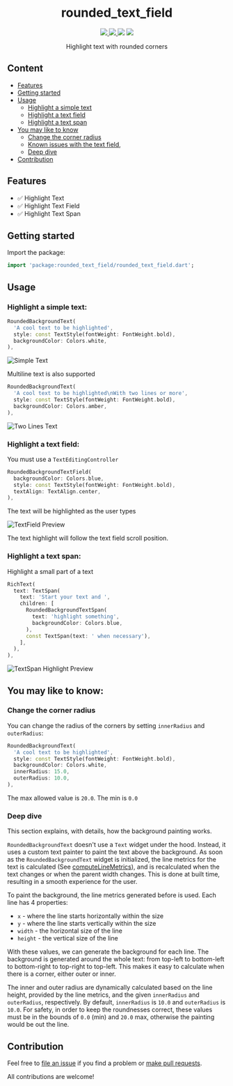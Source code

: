 <div>
  <h1 align="center">rounded_text_field</h1>
  <p align="center" >
    <a title="Discord" href="https://discord.gg/674gpDQUVq">
      <img src="https://img.shields.io/discord/809528329337962516?label=discord&logo=discord" />
    </a>
    <a title="Pub" href="https://pub.dartlang.org/packages/rounded_text_field" >
      <img src="https://img.shields.io/pub/v/rounded_text_field.svg?style=popout&include_prereleases" />
    </a>
    <a title="Github License">
      <img src="https://img.shields.io/github/license/bdlukaa/rounded_text_field" />
    </a>
    <a title="Web Example" href="https://bdlukaa.github.io/rounded_text_field">
      <img src="https://img.shields.io/badge/web-example---?style=flat-square&color=e88d0c" />
    </a>
  </p>
  <p align="center">
  Highlight text with rounded corners
  </p>
</div>



## Content

- [Features](#features)
- [Getting started](#getting-started)
- [Usage](#usage)
  - [Highlight a simple text](#highlight-a-simple-text)
  - [Highlight a text field](#highlight-a-text-field)
  - [Highlight a text span](#highlight-a-text-span)
- [You may like to know](#you-may-like-to-know)
  - [Change the corner radius](#change-the-corner-radius)
  - [Known issues with the text field](#known-issues-with-the-text-field),
  - [Deep dive](#deep-dive)
- [Contribution](#contribution)

## Features

- ✅ Highlight Text
- ✅ Highlight Text Field
- ✅ Highlight Text Span

## Getting started

Import the package:

```dart
import 'package:rounded_text_field/rounded_text_field.dart';
```

## Usage

### Highlight a simple text:

```dart
RoundedBackgroundText(
  'A cool text to be highlighted',
  style: const TextStyle(fontWeight: FontWeight.bold),
  backgroundColor: Colors.white,
),
```

![Simple Text](https://github.com/bdlukaa/rounded_text_field/blob/main/assets/simple_text.png?raw=true)

Multiline text is also supported

```dart
RoundedBackgroundText(
  'A cool text to be highlighted\nWith two lines or more',
  style: const TextStyle(fontWeight: FontWeight.bold),
  backgroundColor: Colors.amber,
),
```

![Two Lines Text](https://github.com/bdlukaa/rounded_text_field/blob/main/assets/two_lines_text.png?raw=true)

### Highlight a text field:

You must use a `TextEditingController`

```dart
RoundedBackgroundTextField(
  backgroundColor: Colors.blue,
  style: const TextStyle(fontWeight: FontWeight.bold),
  textAlign: TextAlign.center,
),
```

The text will be highlighted as the user types

![TextField Preview](https://github.com/bdlukaa/rounded_text_field/blob/main/assets/textfield_preview.gif?raw=true)

The text highlight will follow the text field scroll position.

### Highlight a text span:

Highlight a small part of a text

```dart
RichText(
  text: TextSpan(
    text: 'Start your text and ',
    children: [
      RoundedBackgroundTextSpan(
        text: 'highlight something',
        backgroundColor: Colors.blue,
      ),
      const TextSpan(text: ' when necessary'),
    ],
  ),
),
```

![TextSpan Highlight Preview](https://github.com/bdlukaa/rounded_text_field/blob/main/assets/highlight_text_span.png?raw=true)

## You may like to know:

### Change the corner radius

You can change the radius of the corners by setting `innerRadius` and `outerRadius`:

```dart
RoundedBackgroundText(
  'A cool text to be highlighted',
  style: const TextStyle(fontWeight: FontWeight.bold),
  backgroundColor: Colors.white,
  innerRadius: 15.0,
  outerRadius: 10.0,
),
```

The max allowed value is `20.0`. The min is `0.0`

### Deep dive

This section explains, with details, how the background painting works.

`RoundedBackgroundText` doesn't use a `Text` widget under the hood. Instead, it uses a custom text painter to paint the text above the background. As soon as the `RoundedBackgroundText` widget is initialized, the line metrics for the text is calculated (See [computeLineMetrics](https://api.flutter.dev/flutter/painting/TextPainter/computeLineMetrics.html)), and is recalculated when the text changes or when the parent width changes. This is done at built time, resulting in a smooth experience for the user.

To paint the background, the line metrics generated before is used. Each line has 4 properties:

- `x` - where the line starts horizontally within the size
- `y` - where the line starts vertically within the size
- `width` - the horizontal size of the line
- `height` - the vertical size of the line

With these values, we can generate the background for each line. The background is generated around the whole text: from top-left to bottom-left to bottom-right to top-right to top-left. This makes it easy to calculate when there is a corner, either outer or inner. 

The inner and outer radius are dynamically calculated based on the line height, provided by the line metrics, and the given `innerRadius` and `outerRadius`, respectively. By default, `innerRadius` is `10.0` and `outerRadius` is `10.0`. For safety, in order to keep the roundnesses correct, these values must be in the bounds of `0.0` (min) and `20.0` max, otherwise the painting would be out the line.

## Contribution

Feel free to [file an issue](https://github.com/bdlukaa/rounded_text_field/issues/new) if you find a problem or [make pull requests](https://github.com/bdlukaa/rounded_text_field/pulls).

All contributions are welcome!
